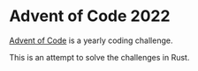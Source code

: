 # Advent of Code 2022

[Advent of Code](https://adventofcode.com) is a yearly coding challenge.

This is an attempt to solve the challenges in Rust.
